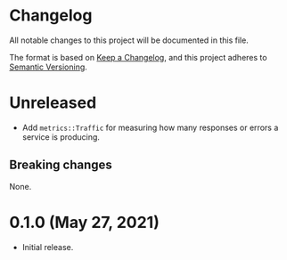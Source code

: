 # Changelog

All notable changes to this project will be documented in this file.

The format is based on [Keep a Changelog](https://keepachangelog.com/en/1.0.0/),
and this project adheres to [Semantic Versioning](https://semver.org/spec/v2.0.0.html).

# Unreleased

- Add `metrics::Traffic` for measuring how many responses or errors a service is
  producing.

## Breaking changes

None.

# 0.1.0 (May 27, 2021)

- Initial release.
